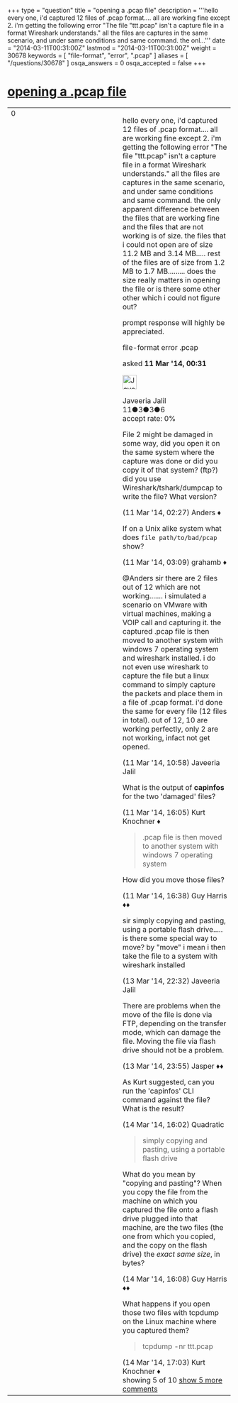 +++
type = "question"
title = "opening a .pcap file"
description = '''hello every one, i&#x27;d captured 12 files of .pcap format.... all are working fine except 2. i&#x27;m getting the following error &quot;The file &quot;ttt.pcap&quot; isn&#x27;t a capture file in a format Wireshark understands.&quot; all the files are captures in the same scenario, and under same conditions and same command. the onl...'''
date = "2014-03-11T00:31:00Z"
lastmod = "2014-03-11T00:31:00Z"
weight = 30678
keywords = [ "file-format", "error", ".pcap" ]
aliases = [ "/questions/30678" ]
osqa_answers = 0
osqa_accepted = false
+++

<div class="headNormal">

# [opening a .pcap file](/questions/30678/opening-a-pcap-file)

</div>

<div id="main-body">

<div id="askform">

<table id="question-table" style="width:100%;"><colgroup><col style="width: 50%" /><col style="width: 50%" /></colgroup><tbody><tr class="odd"><td style="width: 30px; vertical-align: top"><div class="vote-buttons"><div id="post-30678-score" class="post-score" title="current number of votes">0</div><div id="favorite-count" class="favorite-count"></div></div></td><td><div id="item-right"><div class="question-body"><p>hello every one, i'd captured 12 files of .pcap format.... all are working fine except 2. i'm getting the following error "The file "ttt.pcap" isn't a capture file in a format Wireshark understands." all the files are captures in the same scenario, and under same conditions and same command. the only apparent difference between the files that are working fine and the files that are not working is of size. the files that i could not open are of size 11.2 MB and 3.14 MB..... rest of the files are of size from 1.2 MB to 1.7 MB......... does the size really matters in opening the file or is there some other other which i could not figure out?</p><p>prompt response will highly be appreciated.</p></div><div id="question-tags" class="tags-container tags">file-format error .pcap</div><div id="question-controls" class="post-controls"></div><div class="post-update-info-container"><div class="post-update-info post-update-info-user"><p>asked <strong>11 Mar '14, 00:31</strong></p><img src="https://secure.gravatar.com/avatar/f610e4a11992d3a39effbeb0cf10c906?s=32&amp;d=identicon&amp;r=g" class="gravatar" width="32" height="32" alt="Javeeria%20Jalil&#39;s gravatar image" /><p>Javeeria Jalil<br />
<span class="score" title="11 reputation points">11</span><span title="3 badges"><span class="badge1">●</span><span class="badgecount">3</span></span><span title="3 badges"><span class="silver">●</span><span class="badgecount">3</span></span><span title="6 badges"><span class="bronze">●</span><span class="badgecount">6</span></span><br />
<span class="accept_rate" title="Rate of the user&#39;s accepted answers">accept rate:</span> <span title="Javeeria Jalil has no accepted answers">0%</span></p></div></div><div id="comments-container-30678" class="comments-container"><span id="30680"></span><div id="comment-30680" class="comment"><div id="post-30680-score" class="comment-score"></div><div class="comment-text"><p>File 2 might be damaged in some way, did you open it on the same system where the capture was done or did you copy it of that system? (ftp?) did you use Wireshark/tshark/dumpcap to write the file? What version?</p></div><div id="comment-30680-info" class="comment-info"><span class="comment-age">(11 Mar '14, 02:27)</span> Anders ♦</div></div><span id="30681"></span><div id="comment-30681" class="comment"><div id="post-30681-score" class="comment-score"></div><div class="comment-text"><p>If on a Unix alike system what does <code>file path/to/bad/pcap</code> show?</p></div><div id="comment-30681-info" class="comment-info"><span class="comment-age">(11 Mar '14, 03:09)</span> grahamb ♦</div></div><span id="30690"></span><div id="comment-30690" class="comment"><div id="post-30690-score" class="comment-score"></div><div class="comment-text"><p>@Anders sir there are 2 files out of 12 which are not working....... i simulated a scenario on VMware with virtual machines, making a VOIP call and capturing it. the captured .pcap file is then moved to another system with windows 7 operating system and wireshark installed. i do not even use wireshark to capture the file but a linux command to simply capture the packets and place them in a file of .pcap format. i'd done the same for every file (12 files in total). out of 12, 10 are working perfectly, only 2 are not working, infact not get opened.</p></div><div id="comment-30690-info" class="comment-info"><span class="comment-age">(11 Mar '14, 10:58)</span> Javeeria Jalil</div></div><span id="30700"></span><div id="comment-30700" class="comment"><div id="post-30700-score" class="comment-score"></div><div class="comment-text"><p>What is the output of <strong>capinfos</strong> for the two 'damaged' files?</p></div><div id="comment-30700-info" class="comment-info"><span class="comment-age">(11 Mar '14, 16:05)</span> Kurt Knochner ♦</div></div><span id="30701"></span><div id="comment-30701" class="comment"><div id="post-30701-score" class="comment-score"></div><div class="comment-text"><blockquote><p>.pcap file is then moved to another system with windows 7 operating system</p></blockquote><p>How did you move those files?</p></div><div id="comment-30701-info" class="comment-info"><span class="comment-age">(11 Mar '14, 16:38)</span> Guy Harris ♦♦</div></div><span id="30788"></span><div id="comment-30788" class="comment not_top_scorer"><div id="post-30788-score" class="comment-score"></div><div class="comment-text"><p>sir simply copying and pasting, using a portable flash drive..... is there some special way to move? by "move" i mean i then take the file to a system with wireshark installed</p></div><div id="comment-30788-info" class="comment-info"><span class="comment-age">(13 Mar '14, 22:32)</span> Javeeria Jalil</div></div><span id="30790"></span><div id="comment-30790" class="comment not_top_scorer"><div id="post-30790-score" class="comment-score"></div><div class="comment-text"><p>There are problems when the move of the file is done via FTP, depending on the transfer mode, which can damage the file. Moving the file via flash drive should not be a problem.</p></div><div id="comment-30790-info" class="comment-info"><span class="comment-age">(13 Mar '14, 23:55)</span> Jasper ♦♦</div></div><span id="30804"></span><div id="comment-30804" class="comment not_top_scorer"><div id="post-30804-score" class="comment-score"></div><div class="comment-text"><p>As Kurt suggested, can you run the 'capinfos' CLI command against the file? What is the result?</p></div><div id="comment-30804-info" class="comment-info"><span class="comment-age">(14 Mar '14, 16:02)</span> Quadratic</div></div><span id="30805"></span><div id="comment-30805" class="comment not_top_scorer"><div id="post-30805-score" class="comment-score"></div><div class="comment-text"><blockquote><p>simply copying and pasting, using a portable flash drive</p></blockquote><p>What do you mean by "copying and pasting"? When you copy the file from the machine on which you captured the file onto a flash drive plugged into that machine, are the two files (the one from which you copied, and the copy on the flash drive) the <em>exact same size</em>, in bytes?</p></div><div id="comment-30805-info" class="comment-info"><span class="comment-age">(14 Mar '14, 16:08)</span> Guy Harris ♦♦</div></div><span id="30806"></span><div id="comment-30806" class="comment not_top_scorer"><div id="post-30806-score" class="comment-score"></div><div class="comment-text"><p>What happens if you open those two files with tcpdump on the Linux machine where you captured them?</p><blockquote><p>tcpdump -nr ttt.pcap</p></blockquote></div><div id="comment-30806-info" class="comment-info"><span class="comment-age">(14 Mar '14, 17:03)</span> Kurt Knochner ♦</div></div></div><div id="comment-tools-30678" class="comment-tools"><span class="comments-showing"> showing 5 of 10 </span> <a href="#" class="show-all-comments-link">show 5 more comments</a></div><div class="clear"></div><div id="comment-30678-form-container" class="comment-form-container"></div><div class="clear"></div></div></td></tr></tbody></table>

</div>

</div>

